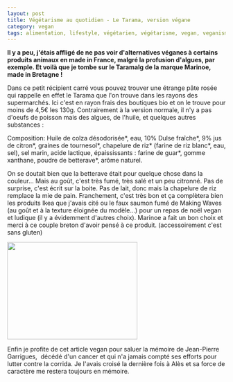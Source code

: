 ```yaml
---
layout: post
title: Végétarisme au quotidien - Le Tarama, version végane
category: vegan
tags: alimentation, lifestyle, végétarien, végétarisme, vegan, veganisme]
---
```

**Il y a peu, j'étais affligé de ne pas voir d'alternatives véganes à certains produits animaux en made in France, malgré la profusion d'algues, par exemple. Et voilà que je tombe sur le Taramalg de la marque Marinoe, made in Bretagne !**

Dans ce petit récipient carré vous pouvez trouver une étrange pâte rosée qui rappelle en effet le Tarama que l'on trouve dans les rayons des supermarchés. Ici c'est en rayon frais des boutiques bio et on le trouve pour moins de 4,5€ les 130g. Contrairement à la version normale, il n'y a pas d'oeufs de poisson mais des algues, de l'huile, et quelques autres substances :

Composition: Huile de colza désodorisée*, eau, 10% Dulse fraîche*, 9% jus de citron*, graines de tournesol*, chapelure de riz* (farine de riz blanc*, eau, sel), sel marin, acide lactique, épaississants : farine de guar*, gomme xanthane, poudre de betterave*, arôme naturel.

On se doutait bien que la betterave était pour quelque chose dans la couleur... Mais au goût, c'est très fumé, très salé et un peu citronné. Pas de surprise, c'est écrit sur la boite. Pas de lait, donc mais la chapelure de riz remplace la mie de pain. Franchement, c'est très bon et ça complètera bien les produits Ikea que j'avais cité ou le faux saumon fumé de Making Waves (au goût et à la texture éloignée du modèle...) pour un repas de noël vegan et ludique (il y a évidemment d'autres choix). Marinoe a fait un bon choix et merci à ce couple breton d'avoir pensé à ce produit. (accessoirement c'est sans gluten)

<img class="aligncenter size-medium wp-image-21465" src="https://cheziceman.files.wordpress.com/2017/10/taramalg-e1509122799153.jpg?w=300" alt="" width="300" height="225">

Enfin je profite de cet article vegan pour saluer la mémoire de&nbsp;Jean-Pierre Garrigues,&nbsp; décédé d'un cancer et qui n'a jamais compté ses efforts pour lutter contre la corrida. Je l'avais croisé la dernière fois à Alès et sa force de caractère me restera toujours en mémoire.&nbsp;
